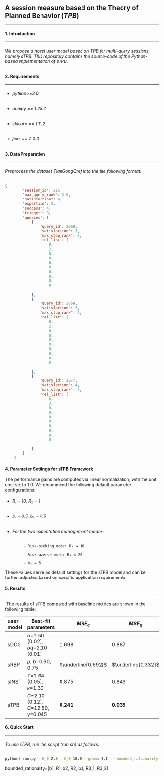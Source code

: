 ## A session measure based on the Theory of Planned Behavior (*TPB*)
---

#### 1. Introduction
---

######      We propose a novel user model based on TPB for multi-query sessions, namely sTPB. This repository contains the source-code of the Python-based implementation of sTPB.

#### 2. Requirements
---

- ######  python>=3.0

- ###### numpy == 1.25.2

- ###### sklearn == 1.11.2

- ###### json == 2.0.9

#### 3. Data Preparation
---

###### 	 Preprocess the dataset TianGongQref into the the following format:

```json
{
        "session_id": 215,
        "max_query_rank": 3.0,
        "satisfaction": 4,
        "expertise": 2,
        "success": 4,
        "trigger": 0,
        "queries": [
            {
                "query_id": 2068,
                "satisfaction": 3,
                "max_stop_rank": 2,
                "rel_list": [
                    0,
                    2,
                    0,
                    0,
                    0,
                    0,
                    0,
                    0,
                    0,
                    0
                ]
            },
            {
                "query_id": 2069,
                "satisfaction": 3,
                "max_stop_rank": 2,
                "rel_list": [
                    0,
                    2,
                    0,
                    0,
                    0,
                    0,
                    0,
                    0,
                    0,
                    0
                ]
            },
            {
                "query_id": 2077,
                "satisfaction": 4,
                "max_stop_rank": 2,
                "rel_list": [
                    0,
                    3,
                    0,
                    0,
                    0,
                    0,
                    0,
                    0,
                    0,
                    0
                ]
            }
        ]
    }
```

#### 4. Parameter Settings for sTPB Framework

The performance gains are computed via linear normalization, with the unit cost set to 1.0. We recommend the following default parameter configurations:

- ###### R₁ = 10, R₂ = 1

- ###### b₁ = 0.5, b₂ = 0.5

- ###### For the two expectation management modes:

           - Risk-seeking mode: R₃ = 10

           - Risk-averse mode: R₃ = 20

           - b₃ = 5

These values serve as default settings for the sTPB model and can be further adjusted based on specific application requirements.

#### 5. Results
---

​	The results of sTPB compared with baseline metrics are shown in the following table:

| user model | Best-fit parameters                      | $MSE_e$             | $MSE_q$             | Spearman's $\rho$   | Pearson's $r$       |
| :--------- | ---------------------------------------- | ------------------- | ------------------- | ------------------- | ------------------- |
| sDCG       | $b$=1.50 (0.02), $bq$=2.10 (0.01)         | 1.698               | 0.887               | 0.362               | 0.365               |
| sRBP       | $p$, $b$=0.90, 0.75                      | $\underline{0.692}$ | $\underline{0.332}$ | 0.395 | 0.398        |
| sINST      | $T$=2.64 (0.05),  $\kappa$=1.30   | 0.875               | 0.849               | $\underline{0.397}$         | $\underline{0.401}$ |
| sTPB       | $G$=2.10 (0.12), $C$=12.50, $\gamma$=0.045 | $\mathbf{0.241}$    | $\mathbf{0.035}$    | $\mathbf{0.414}$    | $\mathbf{0.418}$    |

#### 6. Quick Start
---
 
###### To use sTPB, run the script (run.sh) as follows:  

```sh
python3 run.py --G_0 2.5 --C_0 10.0 --gamma 0.1  --bounded_rationality [0.25,10,0.25,1,5,-10,20] --N 10
```
bounded_rationality=[b1, R1, b2, R2, b3, R3_1, R3_2]





